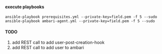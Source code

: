 #### execute playbooks
```
ansible-playbook prerequisites.yml --private-key=field.pem -f 5 --sudo
ansible-playbook ambari-agent.yml --private-key=field.pem -f 5 --sudo
```

#### TODO
1. add REST call to add user-post-creation-hook
2. add REST call to add user to ambari
